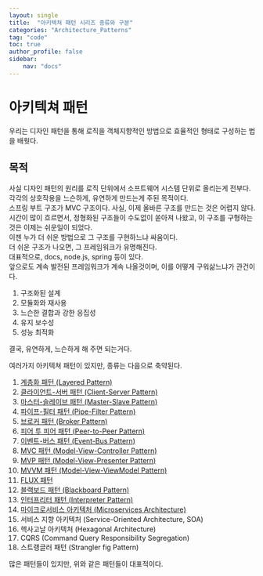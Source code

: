 ```yaml
---
layout: single
title:  "아키텍쳐 패턴 시리즈 종류와 구분"
categories: "Architecture_Patterns"
tag: "code"
toc: true
author_profile: false
sidebar:
    nav: "docs"
---
```


# 아키텍쳐 패턴
우리는 디자인 패턴을 통해 로직을 객체지향적인 방법으로 효율적인 형태로 구성하는 법을 배웟다.  

## 목적
사실 디자인 패턴의 원리를 로직 단위에서 소프트웨어 시스템 단위로 올리는게 전부다.  
각각의 상호작용을 느슨하게, 유연하게 만드는게 주된 목적이다.  
스프링 부트 구조가 MVC 구조이다. 사실, 이제 올바른 구조를 만드는 것은 어렵지 않다.  
시간이 많이 흐르면서, 정형화된 구조들이 수도없이 쏟아져 나왔고, 이 구조를 구형하는것은 이제는 쉬운일이 되었다.  
이젠 누가 더 쉬운 방법으로 그 구조를 구현하느냐 싸움이다.  
더 쉬운 구조가 나오면, 그 프레임워크가 유명해진다.  
대표적으로, docs, node.js, spring 등이 있다.  
앞으로도 계속 발전된 프레임워크가 계속 나올것이며, 이를 어떻게 구워삶느냐가 관건이다.  

1. 구조화된 설계  
2. 모듈화와 재사용  
3. 느슨한 결합과 강한 응집성  
4. 유지 보수성
5. 성능 최적화  

결국, 유연하게, 느슨하게 해 주면 되는거다.  

여러가지 아키텍쳐 패턴이 있지만, 종류는 다음으로 축약된다.  

1. [계층화 패턴 (Layered Pattern)](https://gihak111.github.io/architecture_patterns/2024/12/05/Architecture_Patterns_01_upload.html)  
2. [클라이언트-서버 패턴 (Client-Server Pattern)](https://gihak111.github.io/architecture_patterns/2024/12/06/Architecture_Patterns_02_upload.html)  
3. [마스터-슬레이브 패턴 (Master-Slave Pattern)](https://gihak111.github.io/architecture_patterns/2024/12/07/Architecture_Patterns_03_upload.html)  
4. [파이프-필터 패턴 (Pipe-Filter Pattern)](https://gihak111.github.io/architecture_patterns/2024/12/08/Architecture_Patterns_04_upload.html)  
5. [브로커 패턴 (Broker Pattern)](https://gihak111.github.io/architecture_patterns/2024/12/09/Architecture_Patterns_05_upload.html)  
6. [피어 투 피어 패턴 (Peer-to-Peer Pattern)](https://gihak111.github.io/architecture_patterns/2024/12/10/Architecture_Patterns_06_upload.html)  
7. [이벤트-버스 패턴 (Event-Bus Pattern)](https://gihak111.github.io/architecture_patterns/2024/12/11/Architecture_Patterns_07_upload.html)  
8. [MVC 패턴 (Model-View-Controller Pattern)](https://gihak111.github.io/architecture_patterns/2024/12/12/Architecture_Patterns_08_upload.html)  
9. [MVP 패턴 (Model-View-Presenter Pattern)](https://gihak111.github.io/architecture_patterns/2024/12/13/Architecture_Patterns_09_upload.html)  
10. [MVVM 패턴 (Model-View-ViewModel Pattern)](https://gihak111.github.io/architecture_patterns/2024/12/14/Architecture_Patterns_10_upload.html)  
11. [FLUX 패턴](https://gihak111.github.io/architecture_patterns/2024/12/15/Architecture_Patterns_11_upload.html)  
12. [블랙보드 패턴 (Blackboard Pattern)](https://gihak111.github.io/architecture_patterns/2024/12/16/Architecture_Patterns_12_upload.html)  
13. [인터프리터 패턴 (Interpreter Pattern)](https://gihak111.github.io/architecture_patterns/2024/12/17/Architecture_Patterns_13_upload.html)  
14. [마이크로서비스 아키텍처 (Microservices Architecture)](https://gihak111.github.io/architecture_patterns/2024/12/18/Architecture_Patterns_14_upload.html)  
15. 서비스 지향 아키텍처 (Service-Oriented Architecture, SOA)  
16. 헥사고날 아키텍처 (Hexagonal Architecture)  
17. CQRS (Command Query Responsibility Segregation)  
18. 스트랭글러 패턴 (Strangler fig Pattern)  

많은 패턴들이 있지만, 위와 같은 패턴들이 대표적이다.  